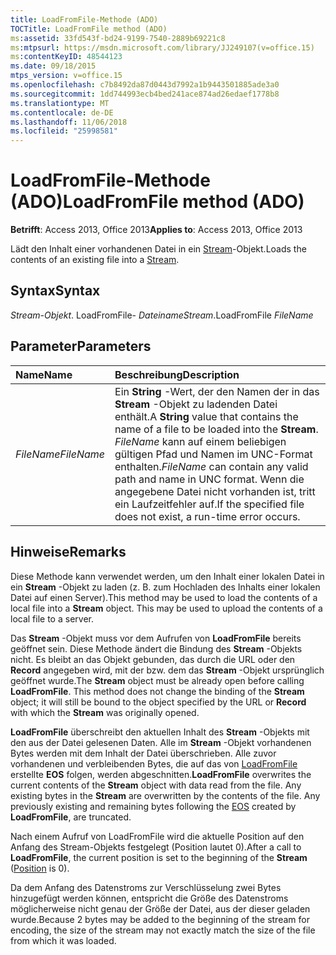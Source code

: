 ```yaml
---
title: LoadFromFile-Methode (ADO)
TOCTitle: LoadFromFile method (ADO)
ms:assetid: 33fd543f-bd24-9199-7540-2889b69221c8
ms:mtpsurl: https://msdn.microsoft.com/library/JJ249107(v=office.15)
ms:contentKeyID: 48544123
ms.date: 09/18/2015
mtps_version: v=office.15
ms.openlocfilehash: c7b8492da87d0443d7992a1b9443501885ade3a0
ms.sourcegitcommit: 1dd744993ecb4bed241ace874ad26edaef1778b8
ms.translationtype: MT
ms.contentlocale: de-DE
ms.lasthandoff: 11/06/2018
ms.locfileid: "25998581"
---
```

# <a name="loadfromfile-method-ado"></a><span data-ttu-id="e4ab6-102">LoadFromFile-Methode (ADO)</span><span class="sxs-lookup"><span data-stu-id="e4ab6-102">LoadFromFile method (ADO)</span></span>

<span data-ttu-id="e4ab6-103">**Betrifft**: Access 2013, Office 2013</span><span class="sxs-lookup"><span data-stu-id="e4ab6-103">**Applies to**: Access 2013, Office 2013</span></span>

<span data-ttu-id="e4ab6-104">Lädt den Inhalt einer vorhandenen Datei in ein [Stream](stream-object-ado.md)-Objekt.</span><span class="sxs-lookup"><span data-stu-id="e4ab6-104">Loads the contents of an existing file into a [Stream](stream-object-ado.md).</span></span>

## <a name="syntax"></a><span data-ttu-id="e4ab6-105">Syntax</span><span class="sxs-lookup"><span data-stu-id="e4ab6-105">Syntax</span></span>

<span data-ttu-id="e4ab6-106">*Stream-Objekt*. LoadFromFile- *Dateiname*</span><span class="sxs-lookup"><span data-stu-id="e4ab6-106">*Stream*.LoadFromFile *FileName*</span></span>

## <a name="parameters"></a><span data-ttu-id="e4ab6-107">Parameter</span><span class="sxs-lookup"><span data-stu-id="e4ab6-107">Parameters</span></span>

|<span data-ttu-id="e4ab6-108">Name</span><span class="sxs-lookup"><span data-stu-id="e4ab6-108">Name</span></span> |<span data-ttu-id="e4ab6-109">Beschreibung</span><span class="sxs-lookup"><span data-stu-id="e4ab6-109">Description</span></span>|
|:----|:----------|
|<span data-ttu-id="e4ab6-110">*FileName*</span><span class="sxs-lookup"><span data-stu-id="e4ab6-110">*FileName*</span></span> |<span data-ttu-id="e4ab6-111">Ein **String** -Wert, der den Namen der in das **Stream** -Objekt zu ladenden Datei enthält.</span><span class="sxs-lookup"><span data-stu-id="e4ab6-111">A **String** value that contains the name of a file to be loaded into the **Stream**.</span></span> <span data-ttu-id="e4ab6-112">*FileName* kann auf einem beliebigen gültigen Pfad und Namen im UNC-Format enthalten.</span><span class="sxs-lookup"><span data-stu-id="e4ab6-112">*FileName* can contain any valid path and name in UNC format.</span></span> <span data-ttu-id="e4ab6-113">Wenn die angegebene Datei nicht vorhanden ist, tritt ein Laufzeitfehler auf.</span><span class="sxs-lookup"><span data-stu-id="e4ab6-113">If the specified file does not exist, a run-time error occurs.</span></span>|

## <a name="remarks"></a><span data-ttu-id="e4ab6-114">Hinweise</span><span class="sxs-lookup"><span data-stu-id="e4ab6-114">Remarks</span></span>

<span data-ttu-id="e4ab6-p102">Diese Methode kann verwendet werden, um den Inhalt einer lokalen Datei in ein **Stream** -Objekt zu laden (z. B. zum Hochladen des Inhalts einer lokalen Datei auf einen Server).</span><span class="sxs-lookup"><span data-stu-id="e4ab6-p102">This method may be used to load the contents of a local file into a **Stream** object. This may be used to upload the contents of a local file to a server.</span></span>

<span data-ttu-id="e4ab6-p103">Das **Stream** -Objekt muss vor dem Aufrufen von **LoadFromFile** bereits geöffnet sein. Diese Methode ändert die Bindung des **Stream** -Objekts nicht. Es bleibt an das Objekt gebunden, das durch die URL oder den **Record** angegeben wird, mit der bzw. dem das **Stream** -Objekt ursprünglich geöffnet wurde.</span><span class="sxs-lookup"><span data-stu-id="e4ab6-p103">The **Stream** object must be already open before calling **LoadFromFile**. This method does not change the binding of the **Stream** object; it will still be bound to the object specified by the URL or **Record** with which the **Stream** was originally opened.</span></span>

<span data-ttu-id="e4ab6-p104">**LoadFromFile** überschreibt den aktuellen Inhalt des **Stream** -Objekts mit den aus der Datei gelesenen Daten. Alle im **Stream** -Objekt vorhandenen Bytes werden mit dem Inhalt der Datei überschrieben. Alle zuvor vorhandenen und verbleibenden Bytes, die auf das von [LoadFromFile](eos-property-ado.md) erstellte **EOS** folgen, werden abgeschnitten.</span><span class="sxs-lookup"><span data-stu-id="e4ab6-p104">**LoadFromFile** overwrites the current contents of the **Stream** object with data read from the file. Any existing bytes in the **Stream** are overwritten by the contents of the file. Any previously existing and remaining bytes following the [EOS](eos-property-ado.md) created by **LoadFromFile**, are truncated.</span></span>

<span data-ttu-id="e4ab6-122">Nach einem Aufruf von LoadFromFile wird die aktuelle Position auf den Anfang des Stream-Objekts festgelegt (Position lautet 0).</span><span class="sxs-lookup"><span data-stu-id="e4ab6-122">After a call to **LoadFromFile**, the current position is set to the beginning of the **Stream** ([Position](position-property-ado.md) is 0).</span></span>

<span data-ttu-id="e4ab6-123">Da dem Anfang des Datenstroms zur Verschlüsselung zwei Bytes hinzugefügt werden können, entspricht die Größe des Datenstroms möglicherweise nicht genau der Größe der Datei, aus der dieser geladen wurde.</span><span class="sxs-lookup"><span data-stu-id="e4ab6-123">Because 2 bytes may be added to the beginning of the stream for encoding, the size of the stream may not exactly match the size of the file from which it was loaded.</span></span>

